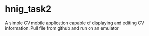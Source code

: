 # hnig_task2

A simple CV mobile application capable of displaying and editing CV information.
Pull file from github and run on an emulator.
